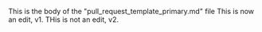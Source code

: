 This is the body of the "pull_request_template_primary.md" file
This is now an edit, v1.
THis is not an edit, v2.
